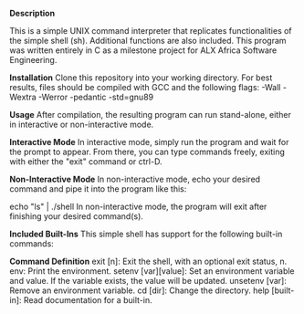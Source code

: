**Description**

This is a simple UNIX command interpreter that replicates functionalities of the simple shell (sh). Additional functions are also included. This program was written entirely in C as a milestone project for ALX Africa Software Engineering.

**Installation**
Clone this repository into your working directory. For best results, files should be compiled with GCC and the following flags: -Wall -Wextra -Werror -pedantic -std=gnu89

**Usage**
After compilation, the resulting program can run stand-alone, either in interactive or non-interactive mode.

**Interactive Mode**
In interactive mode, simply run the program and wait for the prompt to appear. From there, you can type commands freely, exiting with either the "exit" command or ctrl-D.

**Non-Interactive Mode**
In non-interactive mode, echo your desired command and pipe it into the program like this:

echo "ls" | ./shell
In non-interactive mode, the program will exit after finishing your desired command(s).

**Included Built-Ins**
This simple shell has support for the following built-in commands:

**Command	Definition**
exit [n]: Exit the shell, with an optional exit status, n.
env:	Print the environment.
setenv [var][value]: Set an environment variable and value. If the variable exists, the value will be updated.
unsetenv [var]: Remove an environment variable.
cd [dir]: Change the directory.
help [built-in]: Read documentation for a built-in.
